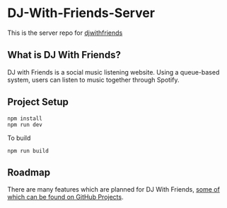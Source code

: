 # DJ-With-Friends-Server
This is the server repo for [djwithfriends](djwithfriends.com)

## What is DJ With Friends?
DJ with Friends is a social music listening website. Using a queue-based system, users can listen to music together through Spotify.

## Project Setup
```
npm install
npm run dev
```

To build

```npm run build```

## Roadmap
There are many features which are planned for DJ With Friends, [some of which can be found on GitHub Projects](https://github.com/TylerJDev/DJ-With-Friends/projects/1).
